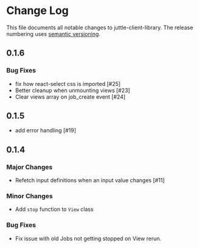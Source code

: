 # Change Log
This file documents all notable changes to juttle-client-library. The release numbering uses [semantic versioning](http://semver.org).

## 0.1.6

### Bug Fixes

- fix how react-select css is imported [#25]
- Better cleanup when unmounting views [#23]
- Clear views array on job_create event [#24]

## 0.1.5

- add error handling [#19]

## 0.1.4

### Major Changes

- Refetch input definitions when an input value changes [#11]

### Minor Changes

- Add `stop` function to `View` class

### Bug Fixes

- Fix issue with old Jobs not getting stopped on View rerun.
